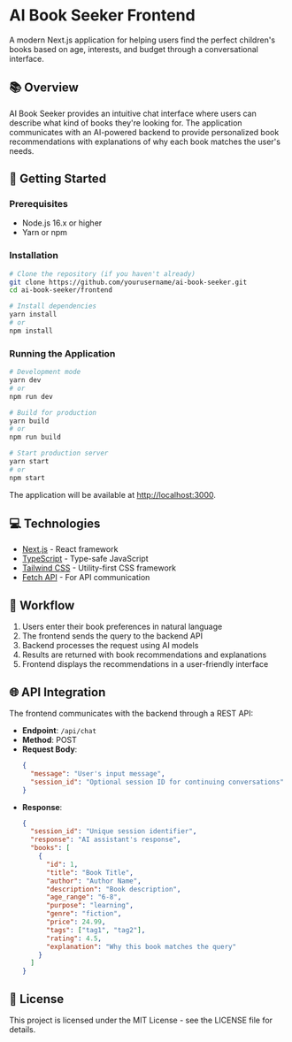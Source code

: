 # AI Book Seeker Frontend

A modern Next.js application for helping users find the perfect children's books based on age, interests, and budget through a conversational interface.

## 📚 Overview

AI Book Seeker provides an intuitive chat interface where users can describe what kind of books they're looking for. The application communicates with an AI-powered backend to provide personalized book recommendations with explanations of why each book matches the user's needs.

## 🚀 Getting Started

### Prerequisites

- Node.js 16.x or higher
- Yarn or npm

### Installation

```bash
# Clone the repository (if you haven't already)
git clone https://github.com/yourusername/ai-book-seeker.git
cd ai-book-seeker/frontend

# Install dependencies
yarn install
# or
npm install
```

### Running the Application

```bash
# Development mode
yarn dev
# or
npm run dev

# Build for production
yarn build
# or
npm run build

# Start production server
yarn start
# or
npm start
```

The application will be available at [http://localhost:3000](http://localhost:3000).

## 💻 Technologies

- [Next.js](https://nextjs.org/) - React framework
- [TypeScript](https://www.typescriptlang.org/) - Type-safe JavaScript
- [Tailwind CSS](https://tailwindcss.com/) - Utility-first CSS framework
- [Fetch API](https://developer.mozilla.org/en-US/docs/Web/API/Fetch_API) - For API communication

## 🔄 Workflow

1. Users enter their book preferences in natural language
2. The frontend sends the query to the backend API
3. Backend processes the request using AI models
4. Results are returned with book recommendations and explanations
5. Frontend displays the recommendations in a user-friendly interface

## 🌐 API Integration

The frontend communicates with the backend through a REST API:

- **Endpoint**: `/api/chat`
- **Method**: POST
- **Request Body**:
  ```json
  {
    "message": "User's input message",
    "session_id": "Optional session ID for continuing conversations"
  }
  ```
- **Response**:
  ```json
  {
    "session_id": "Unique session identifier",
    "response": "AI assistant's response",
    "books": [
      {
        "id": 1,
        "title": "Book Title",
        "author": "Author Name",
        "description": "Book description",
        "age_range": "6-8",
        "purpose": "learning",
        "genre": "fiction",
        "price": 24.99,
        "tags": ["tag1", "tag2"],
        "rating": 4.5,
        "explanation": "Why this book matches the query"
      }
    ]
  }
  ```

## 📝 License

This project is licensed under the MIT License - see the LICENSE file for details.
